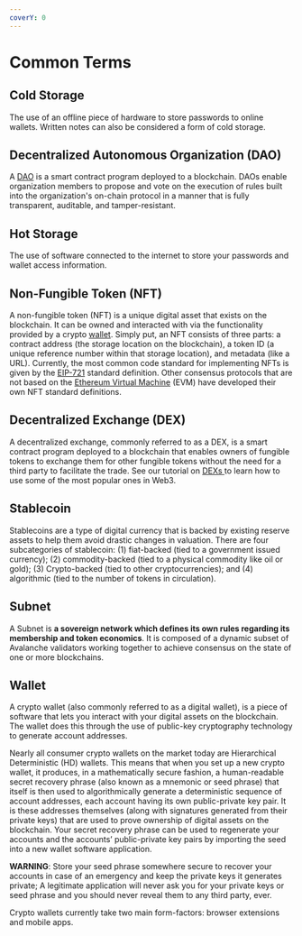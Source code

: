 ```yaml
---
coverY: 0
---
```


# Common Terms

## Cold Storage

The use of an offline piece of hardware to store passwords to online wallets. Written notes can also be considered a form of cold storage. 

## Decentralized Autonomous Organization (DAO)

A [DAO](https://en.wikipedia.org/wiki/Decentralized_autonomous_organization) is a smart contract program deployed to a blockchain. DAOs enable organization members
to propose and vote on the execution of rules built into the organization's on-chain protocol in a manner that is fully transparent, auditable, and tamper-resistant. 

## Hot Storage 

The use of software connected to the internet to store your passwords and wallet access information. 

## Non-Fungible Token (NFT)

A non-fungible token (NFT) is a unique digital asset that exists on the blockchain. It can be owned and interacted with via the functionality provided by a crypto [wallet](#wallet). Simply put, an NFT consists of three parts: a contract address (the storage location on the blockchain), a token ID (a unique reference number within that storage location), and metadata (like a URL). Currently, the most common code standard for implementing NFTs is given by the [EIP-721](https://eips.ethereum.org/EIPS/eip-721) standard definition. Other consensus protocols that are not based on the [Ethereum Virtual Machine](https://ethereum.org/en/developers/docs/evm/) (EVM) have developed their own NFT standard definitions.

## Decentralized Exchange (DEX)

A decentralized exchange, commonly referred to as a DEX, is a smart contract program deployed to a blockchain that enables owners of fungible tokens to exchange them for other fungible tokens without the need for a third party to facilitate the trade. See our tutorial on [DEXs ](tutorials/how-do-i-use-a-dex.md)to learn how to use some of the most popular ones in Web3.

## Stablecoin 

Stablecoins are a type of digital currency that is backed by existing reserve assets to help them avoid drastic changes in valuation. There are four subcategories of stablecoin: (1) fiat-backed (tied to a government issued currency); (2) commodity-backed (tied to a physical commodity like oil or gold); (3) Crypto-backed (tied to other cryptocurrencies); and (4) algorithmic (tied to the number of tokens in circulation). 

## Subnet

A Subnet is **a sovereign network which defines its own rules regarding its membership and token economics**. It is composed of a dynamic subset of Avalanche validators working together to achieve consensus on the state of one or more blockchains.

## Wallet

A crypto wallet (also commonly referred to as a digital wallet), is a piece of software that lets you interact with your digital assets on the blockchain. The wallet does this through the use of public-key cryptography technology to generate account addresses.

Nearly all consumer crypto wallets on the market today are Hierarchical Deterministic (HD) wallets. This means that when you set up a new crypto wallet, it produces, in a mathematically secure fashion, a human-readable secret recovery phrase (also known as a mnemonic or seed phrase) that itself is then used to algorithmically generate a deterministic sequence of account addresses, each account having its own public-private key pair. It is these addresses themselves (along with signatures generated from their private keys) that are used to prove ownership of digital assets on the blockchain. Your secret recovery phrase can be used to regenerate your accounts and the accounts’ public-private key pairs by importing the seed into a new wallet software application.

**WARNING**: Store your seed phrase somewhere secure to recover your accounts in case of an emergency and keep the private keys it generates private; A legitimate application 
will never ask you for your private keys or seed phrase and you should never reveal them to any third party, ever.

Crypto wallets currently take two main form-factors: browser extensions and mobile apps.
